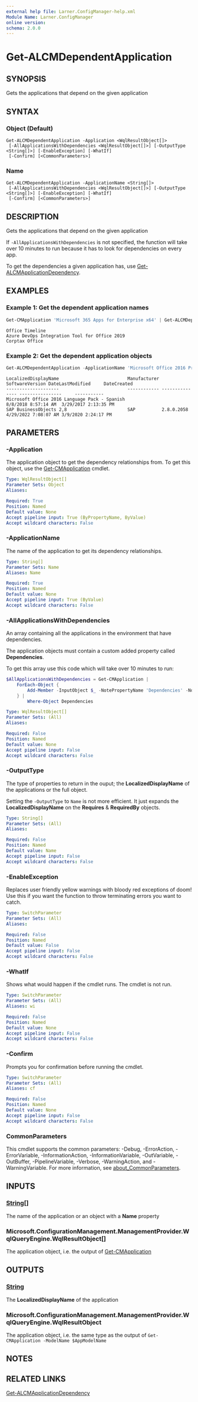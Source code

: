 ```yaml
---
external help file: Larner.ConfigManager-help.xml
Module Name: Larner.ConfigManager
online version:
schema: 2.0.0
---
```


# Get-ALCMDependentApplication

## SYNOPSIS

Gets the applications that depend on the given application

## SYNTAX

### Object (Default)

```
Get-ALCMDependentApplication -Application <WqlResultObject[]>
 [-AllApplicationsWithDependencies <WqlResultObject[]>] [-OutputType <String[]>] [-EnableException] [-WhatIf]
 [-Confirm] [<CommonParameters>]
```

### Name

```
Get-ALCMDependentApplication -ApplicationName <String[]>
 [-AllApplicationsWithDependencies <WqlResultObject[]>] [-OutputType <String[]>] [-EnableException] [-WhatIf]
 [-Confirm] [<CommonParameters>]
```

## DESCRIPTION

Gets the applications that depend on the given application

If `-AllApplicationsWithDependencies` is not specified, the function will take over 10 minutes to run because it has to look for dependencies on every app.

To get the dependencies a given application has, use [Get-ALCMApplicationDependency](Get-ALCMApplicationDependency.md).

## EXAMPLES

### Example 1: Get the dependent application names

```powershell
Get-CMApplication 'Microsoft 365 Apps for Enterprise x64' | Get-ALCMDependentApplication -AllApplicationsWithDependencies $AllApplicationsWithDependencies -OutputType Name
```

```Output
Office Timeline
Azure DevOps Integration Tool for Office 2019
Corptax Office
```

### Example 2: Get the dependent application objects

```powershell
Get-ALCMDependentApplication -ApplicationName 'Microsoft Office 2016 ProPlus' -AllApplicationsWithDependencies $AllApplicationsWithDependencies -OutputType Object | Format-Table LocalizedDisplayName, Manufacturer, SoftwareVersion, DateLastModified, DateCreated -AutoSize
```

```Output
LocalizedDisplayName                          Manufacturer SoftwareVersion DateLastModified     DateCreated
--------------------                          ------------ --------------- ----------------     -----------
Microsoft Office 2016 Language Pack - Spanish                              8/8/2018 8:57:14 AM  3/29/2017 2:13:35 PM
SAP BusinessObjects 2,8                       SAP          2.8.0.2058      4/29/2022 7:08:07 AM 3/9/2020 2:24:17 PM
```

## PARAMETERS

### -Application

The application object to get the dependency relationships from. To get this object, use the [Get-CMApplication](https://learn.microsoft.com/en-us/powershell/module/configurationmanager/get-cmapplication) cmdlet.

```yaml
Type: WqlResultObject[]
Parameter Sets: Object
Aliases:

Required: True
Position: Named
Default value: None
Accept pipeline input: True (ByPropertyName, ByValue)
Accept wildcard characters: False
```

### -ApplicationName

The name of the application to get its dependency relationships.

```yaml
Type: String[]
Parameter Sets: Name
Aliases: Name

Required: True
Position: Named
Default value: None
Accept pipeline input: True (ByValue)
Accept wildcard characters: False
```

### -AllApplicationsWithDependencies

An array containing all the applications in the environment that have dependencies.

The application objects must contain a custom added property called **Dependencies**.

To get this array use this code which will take over 10 minutes to run:

```powershell
$AllApplicationsWithDependencies = Get-CMApplication |
    ForEach-Object {
        Add-Member -InputObject $_ -NotePropertyName 'Dependencies' -NotePropertyValue (Get-ALCMApplicationDependency -Application $_ -OutputType ModelName) -Passthru
    } |
        Where-Object Dependencies
```

```yaml
Type: WqlResultObject[]
Parameter Sets: (All)
Aliases:

Required: False
Position: Named
Default value: None
Accept pipeline input: False
Accept wildcard characters: False
```

### -OutputType

The type of properties to return in the ouput; the **LocalizedDisplayName** of the applications or the full object.

Setting the `-OutputType` to `Name` is not more efficient. It just expands the **LocalizedDisplayName** on the **Requires** & **RequiredBy** objects.

```yaml
Type: String[]
Parameter Sets: (All)
Aliases:

Required: False
Position: Named
Default value: Name
Accept pipeline input: False
Accept wildcard characters: False
```

### -EnableException

Replaces user friendly yellow warnings with bloody red exceptions of doom! Use this if you want the function to throw terminating errors you want to catch.

```yaml
Type: SwitchParameter
Parameter Sets: (All)
Aliases:

Required: False
Position: Named
Default value: False
Accept pipeline input: False
Accept wildcard characters: False
```

### -WhatIf

Shows what would happen if the cmdlet runs.
The cmdlet is not run.

```yaml
Type: SwitchParameter
Parameter Sets: (All)
Aliases: wi

Required: False
Position: Named
Default value: None
Accept pipeline input: False
Accept wildcard characters: False
```

### -Confirm

Prompts you for confirmation before running the cmdlet.

```yaml
Type: SwitchParameter
Parameter Sets: (All)
Aliases: cf

Required: False
Position: Named
Default value: None
Accept pipeline input: False
Accept wildcard characters: False
```

### CommonParameters

This cmdlet supports the common parameters: -Debug, -ErrorAction, -ErrorVariable, -InformationAction, -InformationVariable, -OutVariable, -OutBuffer, -PipelineVariable, -Verbose, -WarningAction, and -WarningVariable. For more information, see [about_CommonParameters](http://go.microsoft.com/fwlink/?LinkID=113216).

## INPUTS

### [String[]](https://learn.microsoft.com/en-us/dotnet/api/system.string)

The name of the application or an object with a **Name** property

### Microsoft.ConfigurationManagement.ManagementProvider.WqlQueryEngine.WqlResultObject[]

The application object, i.e. the output of [Get-CMApplication](https://learn.microsoft.com/en-us/powershell/module/configurationmanager/get-cmapplication)

## OUTPUTS

### [String](https://learn.microsoft.com/en-us/dotnet/api/system.string)

The **LocalizedDisplayName** of the application

### Microsoft.ConfigurationManagement.ManagementProvider.WqlQueryEngine.WqlResultObject

The application object, i.e. the same type as the output of `Get-CMApplication -ModelName $AppModelName`

## NOTES

## RELATED LINKS

[Get-ALCMApplicationDependency](Get-ALCMApplicationDependency.md)
